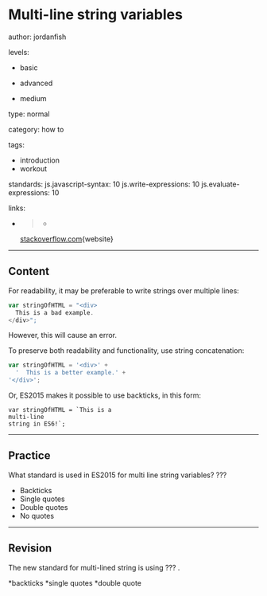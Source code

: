 # Multi-line string variables
author: jordanfish

levels:

  - basic

  - advanced

  - medium

type: normal

category: how to

tags:
  - introduction
  - workout

standards:
  js.javascript-syntax: 10
  js.write-expressions: 10
  js.evaluate-expressions: 10

links:

  - >-
    [stackoverflow.com](http://stackoverflow.com/questions/805107/creating-multiline-strings-in-javascript/6247331#6247331){website}

---
## Content

For readability, it may be preferable to write strings over multiple lines:

```javascript
var stringOfHTML = "<div>
  This is a bad example.
</div>";
```
However, this will cause an error.


To preserve both readability and functionality, use string concatenation:

```javascript
var stringOfHTML = '<div>' +
  '  This is a better example.' +
'</div>';
```

Or, ES2015 makes it possible to use backticks, in this form:

```
var stringOfHTML = `This is a
multi-line
string in ES6!`;
```

---
## Practice

What standard is used in ES2015 for multi line string variables? ???

* Backticks
* Single quotes
* Double quotes
* No quotes

---
## Revision

The new standard for multi-lined string is using ??? .

*backticks
*single quotes
*double quote
